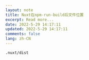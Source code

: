```yaml
---
layout: note
title: Nuxt在npm-run-build后文件位置
excerpt: Read more...
date: 2022-5-29 14:17:11
updated: 2022-5-29 14:17:11
comments: false
lang: zh-CN
---
```


`.nuxt/dist`
  